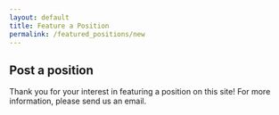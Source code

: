 ```yaml
---
layout: default
title: Feature a Position
permalink: /featured_positions/new
---
```


## Post a position

Thank you for your interest in featuring a position on this site!  For more information, please <a class="mailto" data-email="am9ic0B0ZWNoY29ycmlkb3IuaW8=">send us an email</a>.

<script>
  (function () {
    var i, links, link, email;

    links = document.getElementsByClassName('mailto');

    for (i = 0; i < links.length; i++) {
      link = links[i];
      email = atob(link.getAttribute('data-email'));
      link.setAttribute('href', 'mailto:' + email);
    }
  }());
</script>
